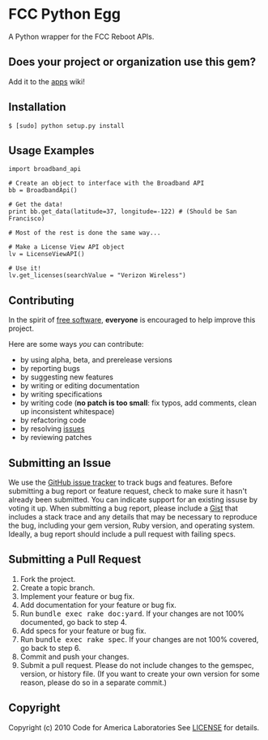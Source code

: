 FCC Python Egg
=======
A Python wrapper for the FCC Reboot APIs.

Does your project or organization use this gem?
------------------------------------------
Add it to the [apps](https://github.com/codeforamerica/FCC-Python-Egg/wiki) wiki!

Installation
------------
    $ [sudo] python setup.py install

Usage Examples
--------------
    import broadband_api

    # Create an object to interface with the Broadband API
    bb = BroadbandApi()

    # Get the data!
    print bb.get_data(latitude=37, longitude=-122) # (Should be San Francisco)

    # Most of the rest is done the same way...

    # Make a License View API object
    lv = LicenseViewAPI()

    # Use it!
    lv.get_licenses(searchValue = "Verizon Wireless")

    
Contributing
------------
In the spirit of [free software](http://www.fsf.org/licensing/essays/free-sw.html), **everyone** is encouraged to help improve this project.

Here are some ways *you* can contribute:

* by using alpha, beta, and prerelease versions
* by reporting bugs
* by suggesting new features
* by writing or editing documentation
* by writing specifications
* by writing code (**no patch is too small**: fix typos, add comments, clean up inconsistent whitespace)
* by refactoring code
* by resolving [issues](http://github.com/cfalabs/fcc_reboot/issues)
* by reviewing patches

Submitting an Issue
-------------------
We use the [GitHub issue tracker](http://github.com/cfalabs/fcc_reboot/issues) to track bugs and
features. Before submitting a bug report or feature request, check to make sure it hasn't already
been submitted. You can indicate support for an existing issuse by voting it up. When submitting a
bug report, please include a [Gist](http://gist.github.com/) that includes a stack trace and any
details that may be necessary to reproduce the bug, including your gem version, Ruby version, and
operating system. Ideally, a bug report should include a pull request with failing specs.

Submitting a Pull Request
-------------------------
1. Fork the project.
2. Create a topic branch.
3. Implement your feature or bug fix.
4. Add documentation for your feature or bug fix.
5. Run <tt>bundle exec rake doc:yard</tt>. If your changes are not 100% documented, go back to step 4.
6. Add specs for your feature or bug fix.
7. Run <tt>bundle exec rake spec</tt>. If your changes are not 100% covered, go back to step 6.
8. Commit and push your changes.
9. Submit a pull request. Please do not include changes to the gemspec, version, or history file. (If you want to create your own version for some reason, please do so in a separate commit.)

Copyright
---------
Copyright (c) 2010 Code for America Laboratories
See [LICENSE](https://github.com/cfalabs/fcc_reboot/blob/master/LICENSE.mkd) for details.